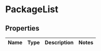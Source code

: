 # PackageList

## Properties
Name | Type | Description | Notes
------------ | ------------- | ------------- | -------------
